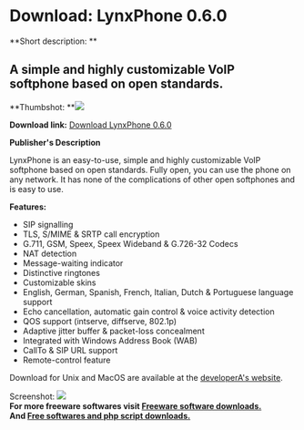 # Download: LynxPhone 0.6.0

**Short description: **

## A simple and highly customizable VoIP softphone based on open standards.

  
**Thumbshot: **![](http://www.freewarefiles.com/screenshot/lynxphone.jpg)   
  
**Download link:** [Download LynxPhone 0.6.0](http://freesoftwares.boysofts.com/LynxPhone_program_32727.html)  
  

**Publisher's Description**  
  

LynxPhone is an easy-to-use, simple and highly customizable VoIP softphone
based on open standards. Fully open, you can use the phone on any network. It
has none of the complications of other open softphones and is easy to use.

**Features:**

  * SIP signalling 
  * TLS, S/MIME & SRTP call encryption 
  * G.711, GSM, Speex, Speex Wideband & G.726-32 Codecs 
  * NAT detection 
  * Message-waiting indicator 
  * Distinctive ringtones 
  * Customizable skins 
  * English, German, Spanish, French, Italian, Dutch & Portuguese language support 
  * Echo cancellation, automatic gain control & voice activity detection 
  * QOS support (intserve, diffserve, 802.1p) 
  * Adaptive jitter buffer & packet-loss concealment 
  * Integrated with Windows Address Book (WAB) 
  * CallTo & SIP URL support 
  * Remote-control feature 

Download for Unix and MacOS are available at the [developerA's
website](http://www.bitlynx.com/lynxphone.php).

  
  
Screenshot: ![](http://www.freewarefiles.com/screenshot/lynxphone.jpg)  
**For more freeware softwares visit [Freeware software downloads.](http://freesoftwares.boysofts.com/)**   
**And [Free softwares and php script downloads.](http://www.boysofts.com/)**


